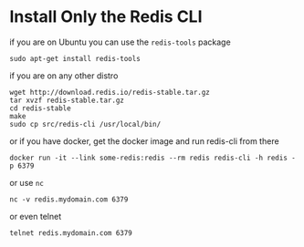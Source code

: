 # Install Only the Redis CLI

if you are on Ubuntu you can use the `redis-tools` package
```
sudo apt-get install redis-tools
```

if you are on any other distro 

```
wget http://download.redis.io/redis-stable.tar.gz
tar xvzf redis-stable.tar.gz
cd redis-stable
make
sudo cp src/redis-cli /usr/local/bin/
```

or if you have docker, get the docker image and run redis-cli from there

```
docker run -it --link some-redis:redis --rm redis redis-cli -h redis -p 6379
```

or use `nc`

```
nc -v redis.mydomain.com 6379
```

or even telnet 

```
telnet redis.mydomain.com 6379
```
